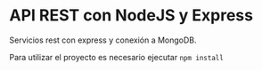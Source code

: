# API REST con NodeJS y Express

Servicios rest con express y conexión a MongoDB.

Para utilizar el proyecto es necesario ejecutar ```npm install```
